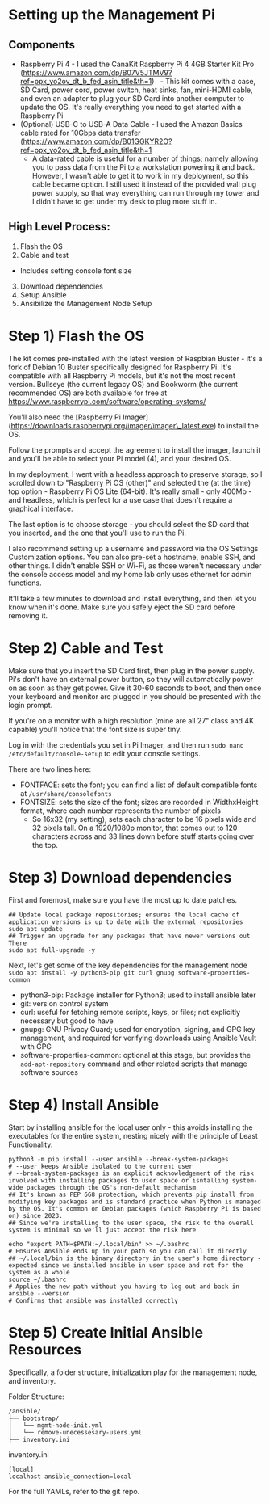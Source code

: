 # Setting up the Management Pi

## Components

- Raspberry Pi 4 - I used the CanaKit Raspberry Pi 4 4GB Starter Kit Pro (https://www.amazon.com/dp/B07V5JTMV9?ref=ppx_yo2ov_dt_b_fed_asin_title&th=1)
  - This kit comes with a case, SD Card, power cord, power switch, heat sinks, fan, mini-HDMI cable, and even an adapter to plug your SD Card into another computer to update the OS. It's really everything you need to get started with a Raspberry Pi
- (Optional) USB-C to USB-A Data Cable - I used the Amazon Basics cable rated for 10Gbps data transfer (https://www.amazon.com/dp/B01GGKYR2O?ref=ppx_yo2ov_dt_b_fed_asin_title&th=1
	-  A data-rated cable is useful for a number of things; namely allowing you to pass data from the Pi to a workstation powering it and back. However, I wasn't able to get it to work in my deployment, so this cable became option. I still used it instead of the provided wall plug power supply, so that way everything can run through my tower and I didn't have to get under my desk to plug more stuff in.

## High Level Process:

1. Flash the OS
2. Cable and test
- Includes setting console font size
3. Download dependencies
4. Setup Ansible
5. Ansibilize the Management Node Setup

# Step 1) Flash the OS

The kit comes pre-installed with the latest version of Raspbian Buster - it's a fork of Debian 10 Buster specifically designed for Raspberry Pi. It's compatible with all Raspberry Pi models, but it's not the most recent version. Bullseye (the current legacy OS) and Bookworm (the current recommended OS) are both available for free at https://www.raspberrypi.com/software/operating-systems/

You'll also need the \[Raspberry Pi Imager](https://downloads.raspberrypi.org/imager/imager\_latest.exe) to install the OS.

Follow the prompts and accept the agreement to install the imager, launch it and you'll be able to select your Pi model (4), and your desired OS.

In my deployment, I went with a headless approach to preserve storage, so I scrolled down to "Raspberry Pi OS (other)" and selected the (at the time) top option - Raspberry Pi OS Lite (64-bit). It's really small - only 400Mb - and headless, which is perfect for a use case that doesn't require a graphical interface.

The last option is to choose storage - you should select the SD card that you inserted, and the one that you'll use to run the Pi.

I also recommend setting up a username and password via the OS Settings Customization options. You can also pre-set a hostname, enable SSH, and other things. I didn't enable SSH or Wi-Fi, as those weren't necessary under the console access model and my home lab only uses ethernet for admin functions.

It'll take a few minutes to download and install everything, and then let you know when it's done. Make sure you safely eject the SD card before removing it.

# Step 2) Cable and Test

Make sure that you insert the SD Card first, then plug in the power supply. Pi's don't have an external power button, so they will automatically power on as soon as they get power.
Give it 30-60 seconds to boot, and then once your keyboard and monitor are plugged in you should be presented with the login prompt.

If you're on a monitor with a high resolution (mine are all 27" class and 4K capable) you'll notice that the font size is super tiny.

Log in with the credentials you set in Pi Imager, and then run `sudo nano /etc/default/console-setup` to edit your console settings.

There are two lines here:
- FONTFACE: sets the font; you can find a list of default compatible fonts at `/usr/share/consolefonts`
- FONTSIZE: sets the size of the font; sizes are recorded in WidthxHeight format, where each number represents the number of pixels
	- So 16x32 (my setting), sets each character to be 16 pixels wide and 32 pixels tall. On a 1920/1080p monitor, that comes out to 120 characters across and 33 lines down before stuff starts going over the top.
	

# Step 3) Download dependencies

First and foremost, make sure you have the most up to date patches.
```
## Update local package repositories; ensures the local cache of application versions is up to date with the external repositories
sudo apt update
## Trigger an upgrade for any packages that have newer versions out There
sudo apt full-upgrade -y
```

Next, let's get some of the key dependencies for the management node
`sudo apt install -y python3-pip git curl gnupg software-properties-common`
- python3-pip: Package installer for Python3; used to install ansible later
- git: version control system
- curl: useful for fetching remote scripts, keys, or files; not explicitly necessary but good to have
- gnupg: GNU Privacy Guard; used for encryption, signing, and GPG key management, and required for verifying downloads using Ansible Vault with GPG
- software-properties-common: optional at this stage, but provides the `add-apt-repository` command and other related scripts that manage software sources

# Step 4) Install Ansible

Start by installing ansible for the local user only - this avoids installing the executables for the entire system, nesting nicely with the principle of Least Functionality.
```
python3 -m pip install --user ansible --break-system-packages
# --user keeps Ansible isolated to the current user
# --break-system-packages is an explicit acknowledgement of the risk involved with installing packages to user space or isntalling system-wide packages through the OS's non-default mechanism
## It's known as PEP 668 protection, which prevents pip install from modifying key packages and is standard practice when Python is managed by the OS. It's common on Debian packages (which Raspberry Pi is based on) since 2023.
## Since we're installing to the user space, the risk to the overall system is minimal so we'll just accept the risk here

echo "export PATH=$PATH:~/.local/bin" >> ~/.bashrc
# Ensures Ansible ends up in your path so you can call it directly
## ~/.local/bin is the binary directory in the user's home directory - expected since we installed ansible in user space and not for the system as a whole
source ~/.bashrc
# Applies the new path without you having to log out and back in
ansible --version
# Confirms that ansible was installed correctly
```

# Step 5) Create Initial Ansible Resources

Specifically, a folder structure, initialization play for the management node, and inventory.

Folder Structure:
```
/ansible/
├── bootstrap/
│   └── mgmt-node-init.yml
│   └── remove-unecessesary-users.yml
├── inventory.ini
```

inventory.ini
```
[local]
localhost ansible_connection=local

```

For the full YAMLs, refer to the git repo.

